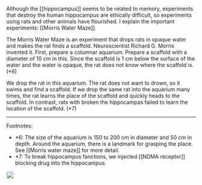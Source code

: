 
Although the [[hippocampus]] seems to be related to memory, experiments that destroy the human hippocampus are ethically difficult, so experiments using rats and other animals have flourished. I explain the important experiments: [[Morris Water Maze]].

The Morris Water Maze is an experiment that drops rats in opaque water and makes the rat finds a scaffold. Neuroscientist Richard G. Morris invented it. First, prepare a columnar aquarium. Prepare a scaffold with a diameter of 10 cm in this. Since the scaffold is 1 cm below the surface of the water and the water is opaque, the rat does not know where the scaffold is. (*6)

We drop the rat in this aquarium. The rat does not want to drown, so it swims and find a scaffold. If we drop the same rat into the aquarium many times, the rat learns the place of the scaffold and quickly heads to the scaffold. In contrast, rats with broken the hippocampas failed to learn the location of the scaffold. (*7)

---

Footnotes:

- *6: The size of the aquarium is 150 to 200 cm in diameter and 50 cm in depth. Around the aquarium, there is a landmark for grasping the place. See [[Morris water maze]] for more detail.
- *7: To break hippocampus fanctions, we injected [[NDMA receptor]] blocking drug into the hippocampus.

<img src='https://scrapbox.io/api/pages/nishio/en/icon' alt='en.icon' height="19.5"/>